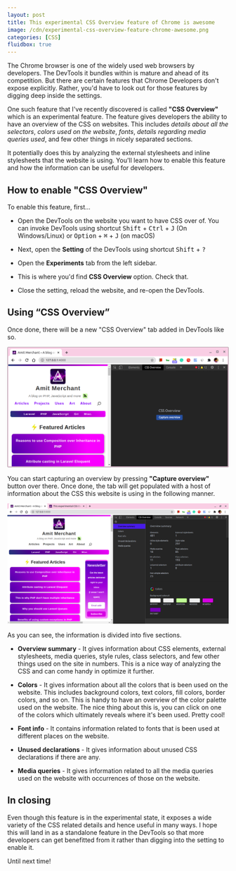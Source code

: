 ```yaml
---
layout: post
title: This experimental CSS Overview feature of Chrome is awesome
image: /cdn/experimental-css-overview-feature-chrome-awesome.png
categories: [CSS]
fluidbox: true
---
```


The Chrome browser is one of the widely used web browsers by developers. The DevTools it bundles within is mature and ahead of its competition. But there are certain features that Chrome Developers don't expose explicitly. Rather, you'd have to look out for those features by digging deep inside the settings.

One such feature that I've recently discovered is called **"CSS Overview"** which is an experimental feature. The feature gives developers the ability to have an overview of the CSS on websites. This includes *details about all the selectors*, *colors used on the website*, *fonts*, *details regarding media queries used*, and few other things in nicely separated sections. 

It potentially does this by analyzing the external stylesheets and inline stylesheets that the website is using. You'll learn how to enable this feature and how the information can be useful for developers.

## How to enable "CSS Overview"

To enable this feature, first...

- Open the DevTools on the website you want to have CSS over of. You can invoke DevTools using shortcut <kbd>Shift</kbd> + <kbd>Ctrl</kbd> + <kbd>J</kbd> (On Windows/Linux) or <kbd>Option</kbd> + <kbd>⌘</kbd> + <kbd>J</kbd> (on macOS)

- Next, open the **Setting** of the DevTools using shortcut <kbd>Shift</kbd> + <kbd>?</kbd>

- Open the **Experiments** tab from the left sidebar.

- This is where you'd find **CSS Overview** option. Check that.

- Close the setting, reload the website, and re-open the DevTools.

## Using “CSS Overview”

Once done, there will be a new "CSS Overview" tab added in DevTools like so.

[![](/images/css-overview-tab.png)](/images/css-overview-tab.png)

You can start capturing an overview by pressing **"Capture overview"** button over there. Once done, the tab will get populated with a host of information about the CSS this website is using in the following manner.

[![](/images/css-overview-done.png)](/images/css-overview-done.png)

As you can see, the information is divided into five sections.

- **Overview summary** - It gives information about CSS elements, external stylesheets, media queries, style rules, class selectors, and few other things used on the site in numbers. This is a nice way of analyzing the CSS and can come handy in optimize it further.

- **Colors** - It gives information about all the colors that is been used on the website. This includes background colors, text colors, fill colors, border colors, and so on. This is handy to have an overview of the color palette used on the website. The nice thing about this is, you can click on one of the colors which ultimately reveals where it's been used. Pretty cool!

- **Font info** - It contains information related to fonts that is been used at different places on the website.

- **Unused declarations** - It gives information about unused CSS declarations if there are any.

- **Media queries** - It gives information related to all the media queries used on the website with occurrences of those on the website.

## In closing

Even though this feature is in the experimental state, it exposes a wide variety of the CSS related details and hence useful in many ways. I hope this will land in as a standalone feature in the DevTools so that more developers can get benefitted from it rather than digging into the setting to enable it.

Until next time!
